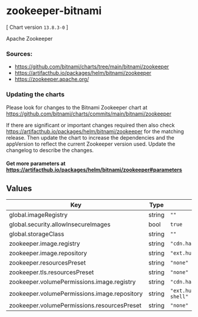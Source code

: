 # zookeeper-bitnami

[ Chart version `13.8.3-0` ]

Apache Zookeeper

### Sources:

* <https://github.com/bitnami/charts/tree/main/bitnami/zookeeper>
* <https://artifacthub.io/packages/helm/bitnami/zookeeper>
* <https://zookeeper.apache.org/>

### Updating the charts

Please look for changes to the Bitnami Zookeeper chart at https://github.com/bitnami/charts/commits/main/bitnami/zookeeper

If there are significant or important changes required then also check https://artifacthub.io/packages/helm/bitnami/zookeeper for the matching
release.  Then update the chart to increase the dependencies and the appVersion to reflect the current Zookeeper version used.  Update the changelog to describe the changes.

#### Get more parameters at https://artifacthub.io/packages/helm/bitnami/zookeeper#parameters

## Values

| Key | Type | Default | Description |
|-----|------|---------|-------------|
| global.imageRegistry | string | `""` |  |
| global.security.allowInsecureImages | bool | `true` |  |
| global.storageClass | string | `""` |  |
| zookeeper.image.registry | string | `"cdn.harbor.company.com"` |  |
| zookeeper.image.repository | string | `"ext.hub.docker.com/bitnami/zookeeper"` |  |
| zookeeper.resourcesPreset | string | `"none"` |  |
| zookeeper.tls.resourcesPreset | string | `"none"` |  |
| zookeeper.volumePermissions.image.registry | string | `"cdn.harbor.company.com"` |  |
| zookeeper.volumePermissions.image.repository | string | `"ext.hub.docker.com/zookeeper/os-shell"` |  |
| zookeeper.volumePermissions.resourcesPreset | string | `"none"` |  |


